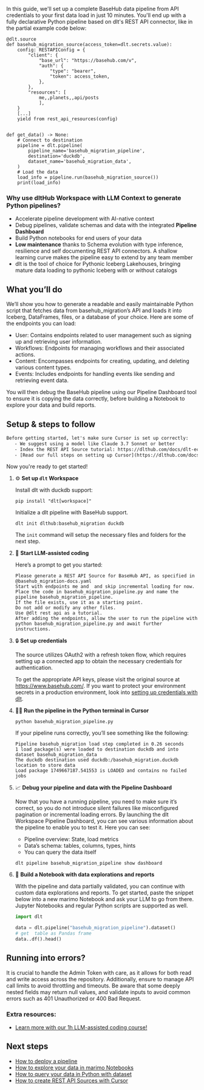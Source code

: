 In this guide, we'll set up a complete BaseHub data pipeline from API credentials to your first data load in just 10 minutes. You'll end up with a fully declarative Python pipeline based on dlt's REST API connector, like in the partial example code below:

```python-outcome
@dlt.source
def basehub_migration_source(access_token=dlt.secrets.value):
    config: RESTAPIConfig = {
        "client": {
            "base_url": "https://basehub.com/v",
            "auth": {
                "type": "bearer",
                "token": access_token,
            },
        },
        "resources": [
            me,,planets,,api/posts
            ],
    }
    [...]
    yield from rest_api_resources(config)


def get_data() -> None:
    # Connect to destination
    pipeline = dlt.pipeline(
        pipeline_name='basehub_migration_pipeline',
        destination='duckdb',
        dataset_name='basehub_migration_data', 
    )
    # Load the data
    load_info = pipeline.run(basehub_migration_source())
    print(load_info) 
```

### Why use dltHub Workspace with LLM Context to generate Python pipelines?

- Accelerate pipeline development with AI-native context
- Debug pipelines, validate schemas and data with the integrated **Pipeline Dashboard**
- Build Python notebooks for end users of your data
- **Low maintenance** thanks to Schema evolution with type inference, resilience and self documenting REST API connectors. A shallow learning curve makes the pipeline easy to extend by any team member
- dlt is the tool of choice for Pythonic Iceberg Lakehouses, bringing mature data loading to pythonic Iceberg with or without catalogs

## What you’ll do

We’ll show you how to generate a readable and easily maintainable Python script that fetches data from basehub_migration’s API and loads it into Iceberg, DataFrames, files, or a database of your choice. Here are some of the endpoints you can load:

- User: Contains endpoints related to user management such as signing up and retrieving user information.
- Workflows: Endpoints for managing workflows and their associated actions.
- Content: Encompasses endpoints for creating, updating, and deleting various content types.
- Events: Includes endpoints for handling events like sending and retrieving event data.

You will then debug the BaseHub pipeline using our Pipeline Dashboard tool to ensure it is copying the data correctly, before building a Notebook to explore your data and build reports.

## Setup & steps to follow

```default
Before getting started, let's make sure Cursor is set up correctly:
   - We suggest using a model like Claude 3.7 Sonnet or better
   - Index the REST API Source tutorial: https://dlthub.com/docs/dlt-ecosystem/verified-sources/rest_api/ and add it to context as **@dlt rest api**
   - [Read our full steps on setting up Cursor](https://dlthub.com/docs/dlt-ecosystem/llm-tooling/cursor-restapi#23-configuring-cursor-with-documentation)
```

Now you're ready to get started!

1. ⚙️ **Set up `dlt` Workspace**
    
    Install dlt with duckdb support:
    ```shell
    pip install "dlt[workspace]"
    ```

    Initialize a dlt pipeline with BaseHub support.
    ```shell
    dlt init dlthub:basehub_migration duckdb
    ```

    The `init` command will setup the necessary files and folders for the next step.
    
2. 🤠 **Start LLM-assisted coding**
    
    Here’s a prompt to get you started:
    
    ```prompt
    Please generate a REST API Source for BaseHub API, as specified in @basehub_migration-docs.yaml 
    Start with endpoints me and  and skip incremental loading for now. 
    Place the code in basehub_migration_pipeline.py and name the pipeline basehub_migration_pipeline. 
    If the file exists, use it as a starting point. 
    Do not add or modify any other files. 
    Use @dlt rest api as a tutorial. 
    After adding the endpoints, allow the user to run the pipeline with python basehub_migration_pipeline.py and await further instructions.
    ```

    
3. 🔒 **Set up credentials** 
    
    The source utilizes OAuth2 with a refresh token flow, which requires setting up a connected app to obtain the necessary credentials for authentication.
    
    To get the appropriate API keys, please visit the original source at https://www.basehub.com/.
    If you want to protect your environment secrets in a production environment, look into [setting up credentials with dlt](https://dlthub.com/docs/walkthroughs/add_credentials).
    
4. 🏃‍♀️ **Run the pipeline in the Python terminal in Cursor**
    
    ```shell
    python basehub_migration_pipeline.py
    ```
    
    If your pipeline runs correctly, you’ll see something like the following:
    
    ```shell
    Pipeline basehub_migration load step completed in 0.26 seconds
    1 load package(s) were loaded to destination duckdb and into dataset basehub_migration_data
    The duckdb destination used duckdb:/basehub_migration.duckdb location to store data
    Load package 1749667187.541553 is LOADED and contains no failed jobs
    ```
    
5. 📈 **Debug your pipeline and data with the Pipeline Dashboard**

    Now that you have a running pipeline, you need to make sure it’s correct, so you do not introduce silent failures like misconfigured pagination or incremental loading errors. By launching the dlt Workspace Pipeline Dashboard, you can see various information about the pipeline to enable you to test it. Here you can see:
    - Pipeline overview: State, load metrics
    - Data’s schema: tables, columns, types, hints
    - You can query the data itself
    
    ```shell
    dlt pipeline basehub_migration_pipeline show dashboard
    ```
    
6. 🐍 **Build a Notebook with data explorations and reports**

    With the pipeline and data partially validated, you can continue with custom data explorations and reports. To get started, paste the snippet below into a new marimo Notebook and ask your LLM to go from there. Jupyter Notebooks and regular Python scripts are supported as well.

    
    ```python
    import dlt

   data = dlt.pipeline("basehub_migration_pipeline").dataset()
   # get  table as Pandas frame
   data..df().head()
    ```

## Running into errors?

It is crucial to handle the Admin Token with care, as it allows for both read and write access across the repository. Additionally, ensure to manage API call limits to avoid throttling and timeouts. Be aware that some deeply nested fields may return null values, and validate inputs to avoid common errors such as 401 Unauthorized or 400 Bad Request.

### Extra resources:

- [Learn more with our 1h LLM-assisted coding course!](https://www.youtube.com/watch?v=GGid70rnJuM)

## Next steps

- [How to deploy a pipeline](https://dlthub.com/docs/walkthroughs/deploy-a-pipeline)
- [How to explore your data in marimo Notebooks](https://dlthub.com/docs/general-usage/dataset-access/marimo)
- [How to query your data in Python with dataset](https://dlthub.com/docs/general-usage/dataset-access/dataset)
- [How to create REST API Sources with Cursor](https://dlthub.com/docs/dlt-ecosystem/llm-tooling/cursor-restapi)
